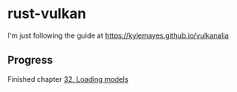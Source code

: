 # rust-vulkan

I'm just following the guide at https://kylemayes.github.io/vulkanalia

## Progress

Finished chapter [32. Loading models](https://kylemayes.github.io/vulkanalia/model/loading_models.html)

